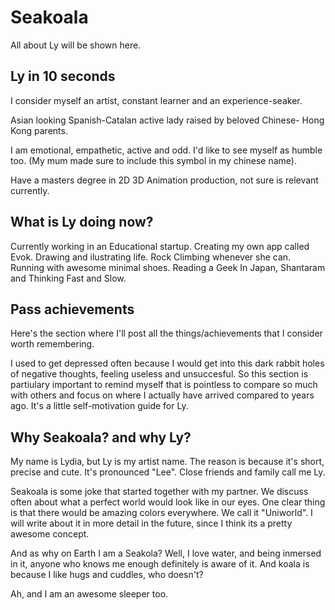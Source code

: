 # Seakoala 

All about Ly will be shown here. 

## Ly in 10 seconds
I consider myself an artist, constant learner and an experience-seaker.

Asian looking Spanish-Catalan active lady raised by beloved Chinese- Hong Kong parents. 

I am emotional, empathetic, active and odd. I'd like to see myself as humble too. (My mum made sure to include this symbol in my chinese name).

Have a masters degree in 2D 3D Animation production, not sure is relevant currently. 


## What is Ly doing now?
Currently working in an Educational startup.
Creating my own app called Evok. 
Drawing and ilustrating life. 
Rock Climbing whenever she can.
Running with awesome minimal shoes. 
Reading a Geek In Japan, Shantaram and Thinking Fast and Slow.   

## Pass achievements 
Here's the section where I'll post all the things/achievements that I consider worth remembering.

I used to get depressed often because I would get into this dark rabbit holes of negative thoughts, feeling useless and unsuccesful. So this section is partiulary important to remind myself that is pointless to compare so much with others and focus on where I actually have arrived compared to years ago. It's a little self-motivation guide for Ly. 

## Why Seakoala? and why Ly?
My name is Lydia, but Ly is my artist name. The reason is because it's short, precise and cute. 
It's pronounced "Lee". Close friends and family call me Ly. 

Seakoala is some joke that started together with my partner. 
We discuss often about what a perfect world would look like in our eyes. One clear thing is that there would be amazing colors everywhere. We call it "Uniworld".
I will write about it in more detail in the future, since I think its a pretty awesome concept. 

And as why on Earth I am a Seakola? Well, I love water, and being inmersed in it, anyone who knows me enough definitely is aware of it. And koala is because I like hugs and cuddles, who doesn't? 

Ah, and I am an awesome sleeper too. 


